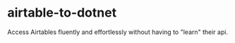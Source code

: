 # airtable-to-dotnet
Access Airtables fluently and effortlessly without having to "learn" their api.
